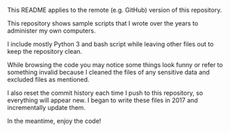 This README applies to the remote (e.g. GitHub) version of this repository.

This repository shows sample scripts that I wrote over the years to administer my own computers.

I include mostly Python 3 and bash script while leaving other files out to keep the repository clean.

While browsing the code you may notice some things look funny or refer to something invalid because I cleaned the files of any sensitive data and excluded files as mentioned.

I also reset the commit history each time I push to this repository, so everything will appear new. I began to write these files in 2017 and incrementally update them.

In the meantime, enjoy the code!